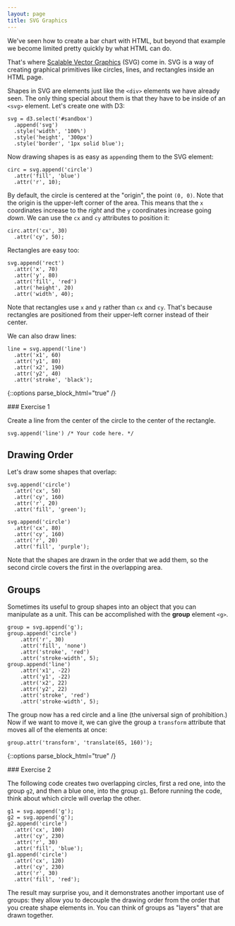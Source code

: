 ```yaml
---
layout: page
title: SVG Graphics
---
```


We've seen how to create a bar chart with HTML, but beyond that example we become limited pretty quickly by what HTML can do.

That's where [Scalable Vector Graphics](https://developer.mozilla.org/en-US/docs/Web/SVG) (SVG) come in. SVG is a way of creating graphical primitives like circles, lines, and rectangles inside an HTML page.

Shapes in SVG are elements just like the `<div>` elements we have already seen. The only thing special about them is that they have to be inside of an `<svg>` element. Let's create one with D3:

    svg = d3.select('#sandbox')
      .append('svg')
      .style('width', '100%')
      .style('height', '300px')
      .style('border', '1px solid blue');

Now drawing shapes is as easy as `append`ing them to the SVG element:

    circ = svg.append('circle')
      .attr('fill', 'blue')
      .attr('r', 10);

By default, the circle is centered at the "origin", the point `(0, 0)`. Note that the origin is the upper-left corner of the area. This means that the `x` coordinates increase to the *right* and the `y` coordinates increase going *down*. We can use the `cx` and `cy` attributes to position it:

    circ.attr('cx', 30)
      .attr('cy', 50);

Rectangles are easy too:

    svg.append('rect')
      .attr('x', 70)
      .attr('y', 80)
      .attr('fill', 'red')
      .attr('height', 20)
      .attr('width', 40);

Note that rectangles use `x` and `y` rather than `cx` and `cy`. That's because rectangles are positioned from their upper-left corner instead of their center.

We can also draw lines:

    line = svg.append('line')
      .attr('x1', 60)
      .attr('y1', 80)
      .attr('x2', 190)
      .attr('y2', 40)
      .attr('stroke', 'black');

{::options parse_block_html="true" /}
<div class="exercise">
### Exercise 1

Create a line from the center of the circle to the center of the rectangle.

    svg.append('line') /* Your code here. */

</div>

## Drawing Order

Let's draw some shapes that overlap:

    svg.append('circle')
      .attr('cx', 50)
      .attr('cy', 160)
      .attr('r', 20)
      .attr('fill', 'green');
    
    svg.append('circle')
      .attr('cx', 80)
      .attr('cy', 160)
      .attr('r', 20)
      .attr('fill', 'purple');

Note that the shapes are drawn in the order that we add them, so the second circle covers the first in the overlapping area.

## Groups

Sometimes its useful to group shapes into an object that you can manipulate as a unit. This can be accomplished with the **group** element `<g>`.

    group = svg.append('g');
    group.append('circle')
        .attr('r', 30)
        .attr('fill', 'none')
        .attr('stroke', 'red')
        .attr('stroke-width', 5);
    group.append('line')
        .attr('x1', -22)
        .attr('y1', -22)
        .attr('x2', 22)
        .attr('y2', 22)
        .attr('stroke', 'red')
        .attr('stroke-width', 5);

The group now has a red circle and a line (the universal sign of prohibition.) Now if we want to move it, we can give the group a `transform` attribute that moves all of the elements at once:

    group.attr('transform', 'translate(65, 160)');

{::options parse_block_html="true" /}
<div class="exercise">
### Exercise 2

The following code creates two overlapping circles, first a red one, into the group `g2`, and then a blue one, into the group `g1`. Before running the code, think about which circle will overlap the other.

    g1 = svg.append('g');
    g2 = svg.append('g');
    g2.append('circle')
      .attr('cx', 100)
      .attr('cy', 230)
      .attr('r', 30)
      .attr('fill', 'blue');
    g1.append('circle')
      .attr('cx', 120)
      .attr('cy', 230)
      .attr('r', 30)
      .attr('fill', 'red');

The result may surprise you, and it demonstrates another important use of groups: they allow you to decouple the drawing order from the order that you create shape elements in. You can think of groups as "layers" that are drawn together.
</div>